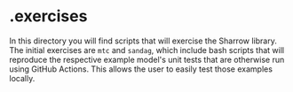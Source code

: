 # .exercises

In this directory you will find scripts that will exercise the Sharrow library.
The initial exercises are `mtc` and `sandag`, which include bash scripts that
will reproduce the respective example model's unit tests that are otherwise run
using GitHub Actions.  This allows the user to easily test those examples locally.

